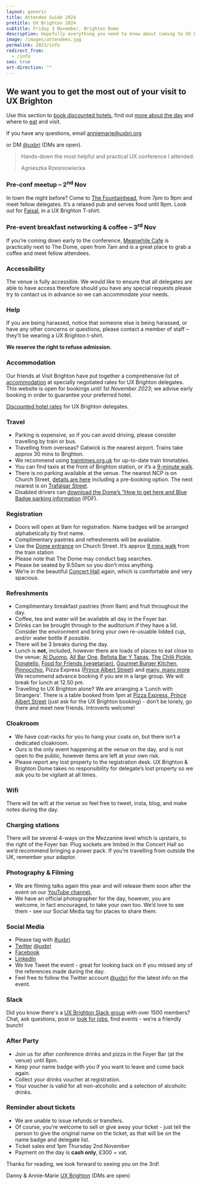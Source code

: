 ```yaml
---
layout: generic
title: Attendee Guide 2024
pretitle: UX Brighton 2024
subtitle: Friday 3 November, Brighton Dome
description: Hopefully everything you need to know about coming to UX Brighton 2022.
image: /images/attendees.jpg
permalink: 2023/info
redirect_from:
  - /info
seo: true
art-direction: ""
---
```

## We want you to get the most out of your visit to UX Brighton

<p class="standfirst">Use this section to <a href='#accommodation'>book discounted hotels</a>, find out <a href="#registration">more about the day</a> and where to <a href='#refreshments'>eat</a> and visit.</p>

<p class="standfirst pb2">If you have any questions, email <a href="mailto:anniemarie@uxbri.org" class=" bold">anniemarie@uxbri.org</a>

or DM <a href="https://twitter.com/direct_messages/create/uxbri" class=" bold">@uxbri</a> (DMs are open).</p>

<section class="testimonial ">
  <div class="pv4 border-top border-bottom">
    <blockquote class="standfirst">
      <div class="quote">
        <p>Hands-down the most helpful and practical UX conference I attended.</p>
      </div>
      <div class="quotee">Agnieszka Rzesniowiecka</div>
    </blockquote>
  </div>
</section>

<h3>Pre-conf meetup – 2<sup>nd</sup> Nov</h3>

In town the night before? Come to [The Fountainhead](https://www.google.co.uk/maps/dir//the+fountain+head+pub+brighton/@32.3849821,-29.6384353,4z/data=!4m8!4m7!1m0!1m5!1m1!1s0x4875859fe2eb77db:0x5bdeb264727a570a!2m2!1d-0.1372304!2d50.8254927?hl=en), from 7pm to 9pm and meet fellow delegates. It’s a relaxed pub and serves food until 9pm. Look out for [Faisal](https://www.linkedin.com/in/faisal-ahmed-1a8494122/), in a UX Brighton T-shirt. 

<h3>Pre-event breakfast networking & coffee – 3<sup>rd</sup> Nov</h3>

If you’re coming down early to the conference, [Meanwhile Cafe](https://www.google.co.uk/maps/dir//17+Jubilee+St,+Brighton,+Brighton+and+Hove,+Brighton+BN1+1GE,+United+Kingdom/@50.8244199,-0.2088211,12z/data=!4m8!4m7!1m0!1m5!1m1!1s0x487585317bb0360b:0x8f87b4f6837e2421!2m2!1d-0.1387815!2d50.8244409?hl=en) is practically next to The Dome, open from 7am and is a great place to grab a coffee and meet fellow attendees. [](https://www.google.co.uk/maps/dir//17+Jubilee+St,+Brighton,+Brighton+and+Hove,+Brighton+BN1+1GE,+United+Kingdom/@50.8244199,-0.2088211,12z/data=!4m8!4m7!1m0!1m5!1m1!1s0x487585317bb0360b:0x8f87b4f6837e2421!2m2!1d-0.1387815!2d50.8244409?hl=en)

### Accessibility

The venue is fully accessible. We would like to ensure that all delegates are able to have access therefore should you have any special requests please try to contact us in advance so we can accommodate your needs.

### Help

If you are being harassed, notice that someone else is being harassed, or have any other concerns or questions, please contact a member of staff – they’ll be wearing a UX Brighton t-shirt. 

**We reserve the right to refuse admission.**

### Accommodation

Our friends at Visit Brighton have put together a comprehensive list of [accommodation](https://book.passkey.com/go/UXBTN23) at specially negotiated rates for UX Brighton delegates. This website is open for bookings *until 1st November 2023*; we advise early booking in order to guarantee your preferred hotel.

[Discounted hotel rates](https://book.passkey.com/go/UXBTN23) for UX Brighton delegates.

### Travel

* Parking is expensive, so if you can avoid driving, please consider travelling by train or bus.
* Travelling from overseas? Gatwick is the nearest airport. Trains take approx 30 mins to Brighton.
* We recommend using [traintimes.org.uk](https://traintimes.org.uk/) for up-to-date train timetables.
* You can find taxis at the front of Brighton station, or it’s a [9-minute walk](https://goo.gl/maps/YigaTebcGPU2).
* There is no parking available at the venue. The nearest NCP is on Church Street, [details are here](http://www.ncp.co.uk/find-a-car-park/car-parks/brighton-theatre/) including a pre-booking option. The next nearest is on [Trafalgar Street](http://www.brighton-hove.gov.uk/content/parking-and-travel/parking/trafalgar-street-car-park).
* Disabled drivers can [download the Dome’s “How to get here and Blue Badge parking information](https://brightondome.org/files/86bed4d68bdd6ba30dd8768f7c79e8e5.pdf) (PDF).

### Registration

* Doors will open at 9am for registration. Name badges will be arranged alphabetically by first name.
* Complimentary pastries and refreshments will be available.
* Use the [Dome entrance](http://brightondome.org/your_visit/venues/corn_exchange/) on Church Street. It’s approx [9 mins walk](https://goo.gl/maps/YigaTebcGPU2) from the train station
* Please note that The Dome may conduct bag searches.
* Please be seated by 9.50am so you don’t miss anything.
* We’re in the beautiful [Concert Hall](https://brightondome.org/your_visit/venues/concert_hall/) again, which is comfortable and very spacious.

### Refreshments

* Complimentary breakfast pastries (from 9am) and fruit throughout the day.
* Coffee, tea and water will be available all day in the Foyer bar.
* Drinks can be brought through to the auditorium if they have a lid. Consider the environment and bring your own re-usuable lidded cup, and/or water bottle if possible.
* There will be 3 breaks during the day.
* Lunch is **not,** included, however there are loads of places to eat close to the venue; [Al Duomo](https://www.alduomo.co.uk/), [All Bar One](http://www.allbarone.co.uk/national-search/south-east/all-bar-one-brighton), [Bellota Bar Y Tapas](https://www.tripadvisor.co.uk/Restaurant_Review-g186273-d3815712-Reviews-Bellota-Brighton_East_Sussex_England.html), [The Chilli Pickle](http://thechillipickle.com/), [Donatello](http://www.donatello.co.uk/), [Food for Friends (vegetarian)](http://www.foodforfriends.com/), [Gourmet Burger Kitchen](http://www.gbk.co.uk/location/brighton), [Pinnocchio](http://www.pinocchio.co.uk/), Pizza Express ([](https://www.pizzaexpress.com/brighton-jubilee-street)[Prince Albert Street](https://www.pizzaexpress.com/brighton-the-lanes)) and [many, many more](https://www.tripadvisor.co.uk/Restaurants-g186273-Brighton_East_Sussex_England.html) We recommend advance booking if you are in a large group. We will break for lunch at 12.50 pm. 
* Travelling to UX Brighton alone? We are arranging a ‘Lunch with Strangers’. There is a table booked from 1pm at [Pizza Express, ](https://www.google.co.uk/maps/dir/Brighton+Dome,+Church+Street,+Brighton/Pizza+Express,+22+Prince+Albert+St,+Brighton+BN1+1HF/@50.8226763,-0.1417097,17z/data=!3m2!4b1!5s0x4875850a4b4e5e4b:0x5095532f9f6379c9!4m14!4m13!1m5!1m1!1s0x4875850a94b987c3:0x204845bd08377bb3!2m2!1d-0.1380842!2d50.8236999!1m5!1m1!1s0x4875850bb360fc61:0x2181a7ca71353726!2m2!1d-0.1405028!2d50.8211762!3e2?hl=en)[Prince Albert Street](https://www.google.co.uk/maps/dir/Brighton+Dome,+Church+Street,+Brighton/Pizza+Express,+22+Prince+Albert+St,+Brighton+BN1+1HF/@50.8226763,-0.1417097,17z/data=!3m2!4b1!5s0x4875850a4b4e5e4b:0x5095532f9f6379c9!4m14!4m13!1m5!1m1!1s0x4875850a94b987c3:0x204845bd08377bb3!2m2!1d-0.1380842!2d50.8236999!1m5!1m1!1s0x4875850bb360fc61:0x2181a7ca71353726!2m2!1d-0.1405028!2d50.8211762!3e2?hl=en)[](https://www.google.co.uk/maps/dir/Brighton+Dome,+Church+Street,+Brighton/Pizza+Express,+22+Prince+Albert+St,+Brighton+BN1+1HF/@50.8226763,-0.1417097,17z/data=!3m2!4b1!5s0x4875850a4b4e5e4b:0x5095532f9f6379c9!4m14!4m13!1m5!1m1!1s0x4875850a94b987c3:0x204845bd08377bb3!2m2!1d-0.1380842!2d50.8236999!1m5!1m1!1s0x4875850bb360fc61:0x2181a7ca71353726!2m2!1d-0.1405028!2d50.8211762!3e2?hl=en) (just ask for the UX Brighton booking) - don’t be lonely, go there and meet new friends. Introverts welcome!

### Cloakroom

* We have coat-racks for you to hang your coats on, but there isn’t a dedicated cloakroom.
* Ours is the only event happening at the venue on the day, and is not open to the public, however items are left at your own risk.
* Please report any lost property to the registration desk. UX Brighton & Brighton Dome takes no responsibility for delegate’s lost property so we ask you to be vigilant at all times.

### Wifi

There will be wifi at the venue so feel free to tweet, insta, blog, and make notes during the day.

### Charging stations

There will be several 4-ways on the Mezzanine level which is upstairs, to the right of the Foyer bar. Plug sockets are limited in the Concert Hall so we’d recommend bringing a power pack. If you’re travelling from outside the UK, remember your adaptor.

### Photography & Filming

* We are filming talks again this year and will release them soon after the event on our [YouTube channel.](https://www.youtube.com/channel/UC9hOYRFJn2NgV406gr9jajw)
* We have an official photographer for the day, however, you are welcome, in fact encouraged, to take your own too. We’d love to see them - see our Social Media tag for places to share them.

### Social Media

* Please tag with [\#uxbri](https://twitter.com/search?q=%23uxbri)
* [Twitter](https://twitter.com/uxbri) [@uxbri](https://twitter.com/uxbri) [](https://twitter.com/uxbri)
* [Facebook](https://www.facebook.com/uxbrighton/)
* [L﻿inkedIn](https://www.linkedin.com/company/ux-brighton/)
* We live Tweet the event - great for looking back on if you missed any of the references made during the day.
* Feel free to follow the Twitter account [@uxbri](https://twitter.com/uxbri) for the latest info on the event.

### Slack

Did you know there's a [UX Brighton Slack group](http://slack.uxbrighton.org.uk/) with over 1500 members? Chat, ask questions, post or [look for jobs](https://uxbri.slack.com/messages/C1626ASJY/), find events - we’re a friendly bunch!

### After Party

* Join us for after conference drinks and pizza in the Foyer Bar (at the venue) until 8pm.
* Keep your name badge with you if you want to leave and come back again.
* Collect your drinks voucher at registration.
* Your voucher is valid for all non-alcoholic and a selection of alcoholic drinks.

### Reminder about tickets

* We are unable to issue refunds or transfers.
* Of course, you’re welcome to sell or give away your ticket - just tell the person to give the original name on the ticket, as that will be on the name badge and delegate list.
* Ticket sales end 1pm Thursday 2nd November 
* Payment on the day is **cash only**, £300 + vat. 

Thanks for reading, we look forward to seeing you on the 3rd!

Danny & Annie-Marie [UX Brighton](https://twitter.com/uxbri) (DMs are open)
